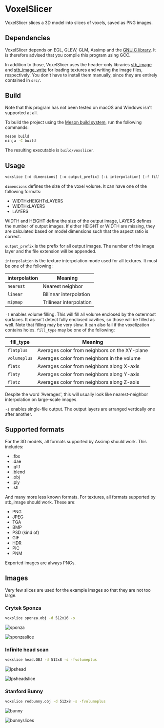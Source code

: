 VoxelSlicer
===========

VoxelSlicer slices a 3D model into slices of voxels, saved as PNG images.

## Dependencies

VoxelSlicer depends on EGL, GLEW, GLM, Assimp and the [GNU
C library](https://www.gnu.org/software/libc/). It is therefore advised that
you compile this program using GCC.

In addition to those, VoxelSlicer uses the header-only libraries
[stb\_image](https://github.com/nothings/stb/blob/master/stb_image.h) and
[stb\_image\_write](https://github.com/nothings/stb/blob/master/stb_image_write.h)
for loading textures and writing the image files, respectively. You don't have
to install them manually, since they are entirely contained in `src/`.

## Build

Note that this program has not been tested on macOS and Windows isn't supported
at all.

To build the project using the [Meson build system](https://mesonbuild.com/),
run the following commands:

```sh
meson build
ninja -C build
```

The resulting executable is `build/voxslicer`.

## Usage

```sh
voxslice [-d dimensions] [-o output_prefix] [-i interpolation] [-f fill_type] model_file
```

`dimensions` defines the size of the voxel volume. It can have one of the
following formats:

* WIDTHxHEIGHTxLAYERS
* WIDTHxLAYERS
* LAYERS

WIDTH and HEIGHT define the size of the output image, LAYERS defines the number
of output images.  If either HEIGHT or WIDTH are missing, they are calculated
based on model dimensions such that the aspect ratio is correct.

`output_prefix` is the prefix for all output images. The number of the image
layer and the file extension will be appended.

`interpolation` is the texture interpolation mode used for all textures. It must
be one of the following:

| interpolation | Meaning                 |
|---------------|-------------------------|
| `nearest`     | Nearest neighbor        |
| `linear`      | Bilinear interpolation  |
| `mipmap`      | Trilinear interpolation |

`-f` enables volume filling. This will fill all volume enclosed by the outermost
surfaces. It doesn't detect fully enclosed cavities, so those will be filled as
well. Note that filling may be very slow. It can also fail if the voxelization
contains holes. `fill_type` may be one of the following:

| fill\_type   | Meaning                                       |
|--------------|-----------------------------------------------|
| `flatplus`   | Averages color from neighbors on the XY-plane |
| `volumeplus` | Averages color from neighbors in the volume   |
| `flatx`      | Averages color from neighbors along X-axis    |
| `flaty`      | Averages color from neighbors along Y-axis    |
| `flatz`      | Averages color from neighbors along Z-axis    |

Despite the word 'Averages', this will usually look like nearest-neighbor
interpolation on large-scale images.

`-s` enables single-file output. The output layers are arranged vertically one
after another.

## Supported formats

For the 3D models, all formats supported by Assimp should work. This includes:

* .fbx
* .dae
* .gltf
* .blend
* .obj
* .ply
* .stl

And many more less known formats. For textures, all formats supported by
stb\_image should work. These are:

* PNG
* JPEG
* TGA
* BMP
* PSD (kind of)
* GIF
* HDR
* PIC
* PNM

Exported images are always PNGs.

## Images

Very few slices are used for the example images so that they are not too large.

### Crytek Sponza

```sh
voxslice sponza.obj -d 512x16 -s
```

![sponza](https://user-images.githubusercontent.com/1752365/47613946-79547200-daa0-11e8-90e9-a187acb6fd06.png)

![sponzaslice](https://user-images.githubusercontent.com/1752365/47613753-799f3e00-da9d-11e8-8b84-fd318d7d0bb1.png)

### Infinite head scan

```sh
voxslice head.OBJ -d 512x8 -s -fvolumeplus
```

![lpshead](https://user-images.githubusercontent.com/1752365/47613752-799f3e00-da9d-11e8-89e5-ce7937dd3342.png)

![lpsheadslice](https://user-images.githubusercontent.com/1752365/47613755-799f3e00-da9d-11e8-93af-eec0ecbd25e8.png)

### Stanford Bunny

```sh
voxslice redbunny.obj -d 512x8 -s -fvolumeplus
```

![bunny](https://user-images.githubusercontent.com/1752365/47613754-799f3e00-da9d-11e8-8e75-4a50d8f2e14e.png)

![bunnyslices](https://user-images.githubusercontent.com/1752365/47613756-7a37d480-da9d-11e8-89ed-142b01b30809.png)
